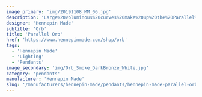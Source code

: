 ```yaml
---
image_primary: 'img/20191108_MM_06.jpg'
description: 'Large%20voluminous%20curves%20make%20up%20the%20Parallel%20Orb%27s%20stunning%20shape.%20%20It%20is%20the%20largest%20pendant%20in%20the%20collection%2C%20making%20it%20a%20great%20centerpiece%20light%20or%20when%20used%20in%20multiples%20to%20create%20dramatic%20scale.%20%20It%20features%20a%20three%20bulb%20cluster%20branching%20out%20from%20the%20metal%20top%20and%20illuminating%20the%20handblown%20glass%20below.%20%20Each%20piece%20is%20made%20with%20care%20in%20our%20Minneapolis%20studio.'
designer: 'Hennepin Made'
subtitle: 'Orb'
title: 'Parallel Orb'
href: 'https://www.hennepinmade.com/shop/orb'
tags:
  - 'Hennepin Made'
  - 'Lighting'
  - 'Pendants'
image_secondary: 'img/Orb_Smoke_DarkBronze_White.jpg'
category: 'pendants'
manufacturer: 'Hennepin Made'
slug: '/manufacturers/hennepin-made/pendants/hennepin-made-parallel-orb'
---
```


